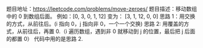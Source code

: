 题目地址：https://leetcode.com/problems/move-zeroes/
题目描述：移动数组中的 0 到数组后面。
例如：[0, 3, 0, 1, 12] 变为： [3, 1, 12, 0, 0]
思路 1：用交换的方式，从前往后。(i 指向 0，j 指向非 0，一个一个交换)
思路 2: 用覆盖的方式，从前往后，再置 0.（i 遍历数组，遇到非 0 就移动到 j 的位置，最后把 j 后面的都置 0）
代码中用的是思路 2.
